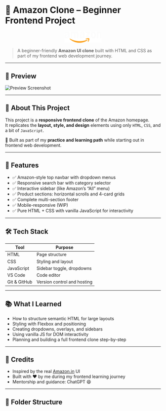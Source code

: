 # 🛒 Amazon Clone – Beginner Frontend Project

<p align="center">
  <img src="images/logo.png" alt="Amazon Logo" width="120" />
</p>

> A beginner-friendly **Amazon UI clone** built with HTML and CSS as part of my frontend web development journey.

---

## 📸 Preview

![Preview Screenshot](images/amazon-clone-preview.png)

---

## 🧠 About This Project

This project is a **responsive frontend clone** of the Amazon homepage.  
It replicates the **layout, style, and design** elements using only `HTML`, `CSS`, and a bit of `JavaScript`.

🧪 Built as part of my **practice and learning path** while starting out in frontend web development.

---

## 🚀 Features

- ✅ Amazon-style top navbar with dropdown menus  
- ✅ Responsive search bar with category selector  
- ✅ Interactive sidebar (like Amazon’s “All” menu)  
- ✅ Product sections: horizontal scrolls and 4-card grids  
- ✅ Complete multi-section footer  
- ✅ Mobile-responsive (WIP)  
- ✅ Pure HTML + CSS with vanilla JavaScript for interactivity

---

## 🛠️ Tech Stack

| Tool | Purpose |
|------|---------|
| HTML | Page structure |
| CSS  | Styling and layout |
| JavaScript | Sidebar toggle, dropdowns |
| VS Code | Code editor |
| Git & GitHub | Version control and hosting |

---

## 📚 What I Learned

- How to structure semantic HTML for large layouts  
- Styling with Flexbox and positioning  
- Creating dropdowns, overlays, and sidebars  
- Using vanilla JS for DOM interactivity  
- Planning and building a full frontend clone step-by-step

---

## 🙌 Credits

- Inspired by the real [Amazon.in](https://www.amazon.in/) UI  
- Built with ❤️ by me during my frontend learning journey  
- Mentorship and guidance: ChatGPT 😄

---

## 📁 Folder Structure

